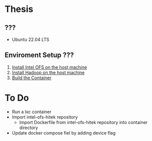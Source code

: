 # Thesis

## ???
* Ubuntu 22.04 LTS

## Enviroment Setup ???
1) [Install Intel OFS on the host machine](build/intel_OFS/README.md)
2) [Install Hadoop on the host machine](build/hadoop/README.md)
3) [Build the Container](build/container/README.md)

# To Do
* Run a lxc container
* Import intel-ofs-hitek repository 
    * Import Dockerfile from intel-ofs-hitek repository into container directory
* Update docker compose fiel by adding device flag
